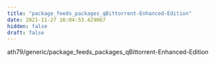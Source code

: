```yaml
---
title: "package_feeds_packages_qBittorrent-Enhanced-Edition"
date: 2021-11-27 16:04:53.429067
hidden: false
draft: false
---
```


ath79/generic/package_feeds_packages_qBittorrent-Enhanced-Edition

